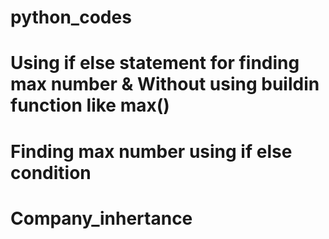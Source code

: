 # python_codes
# Using if else statement for finding max number & Without using buildin function like max()
# Finding max number using if else condition
# Company_inhertance

